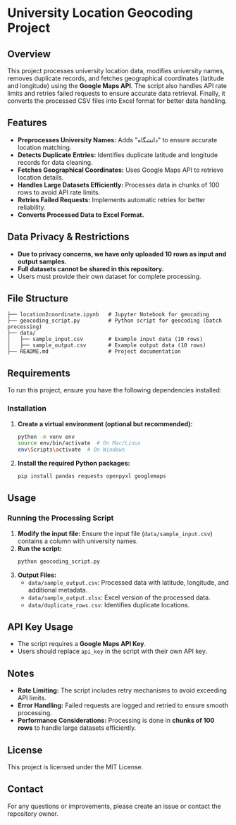 # University Location Geocoding Project

## Overview
This project processes university location data, modifies university names, removes duplicate records, and fetches geographical coordinates (latitude and longitude) using the **Google Maps API**. The script also handles API rate limits and retries failed requests to ensure accurate data retrieval. Finally, it converts the processed CSV files into Excel format for better data handling.

## Features
- **Preprocesses University Names:** Adds "دانشگاه" to ensure accurate location matching.
- **Detects Duplicate Entries:** Identifies duplicate latitude and longitude records for data cleaning.
- **Fetches Geographical Coordinates:** Uses Google Maps API to retrieve location details.
- **Handles Large Datasets Efficiently:** Processes data in chunks of 100 rows to avoid API rate limits.
- **Retries Failed Requests:** Implements automatic retries for better reliability.
- **Converts Processed Data to Excel Format.**

## Data Privacy & Restrictions
- **Due to privacy concerns, we have only uploaded 10 rows as input and output samples.**
- **Full datasets cannot be shared in this repository.**
- Users must provide their own dataset for complete processing.

## File Structure
```
├── location2coordinate.ipynb   # Jupyter Notebook for geocoding
├── geocoding_script.py         # Python script for geocoding (batch processing)
├── data/
│   ├── sample_input.csv        # Example input data (10 rows)
│   ├── sample_output.csv       # Example output data (10 rows)
├── README.md                   # Project documentation
```

## Requirements
To run this project, ensure you have the following dependencies installed:

### Installation
1. **Create a virtual environment (optional but recommended):**
   ```bash
   python -m venv env
   source env/bin/activate  # On Mac/Linux
   env\Scripts\activate  # On Windows
   ```
2. **Install the required Python packages:**
   ```bash
   pip install pandas requests openpyxl googlemaps
   ```

## Usage
### Running the Processing Script
1. **Modify the input file:** Ensure the input file (`data/sample_input.csv`) contains a column with university names.
2. **Run the script:**
   ```bash
   python geocoding_script.py
   ```
3. **Output Files:**
   - `data/sample_output.csv`: Processed data with latitude, longitude, and additional metadata.
   - `data/sample_output.xlsx`: Excel version of the processed data.
   - `data/duplicate_rows.csv`: Identifies duplicate locations.

## API Key Usage
- The script requires a **Google Maps API Key**.
- Users should replace `api_key` in the script with their own API key.

## Notes
- **Rate Limiting:** The script includes retry mechanisms to avoid exceeding API limits.
- **Error Handling:** Failed requests are logged and retried to ensure smooth processing.
- **Performance Considerations:** Processing is done in **chunks of 100 rows** to handle large datasets efficiently.

## License
This project is licensed under the MIT License.

## Contact
For any questions or improvements, please create an issue or contact the repository owner.

